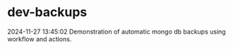 # dev-backups
2024-11-27 13:45:02 Demonstration of automatic mongo db backups using workflow and actions.
